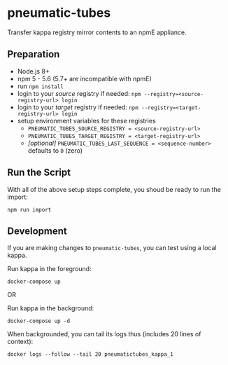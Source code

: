 # pneumatic-tubes

Transfer kappa registry mirror contents to an npmE appliance.

## Preparation

- Node.js 8+
- npm 5 - 5.6 (5.7+ are incompatible with npmE)
- run `npm install`
- login to your _source_ registry if needed: `npm --registry=<source-registry-url> login`
- login to your _target_ registry if needed: `npm --registry=<target-registry-url> login`
- setup environment variables for these registries
  - `PNEUMATIC_TUBES_SOURCE_REGISTRY = <source-registry-url>`
  - `PNEUMATIC_TUBES_TARGET_REGISTRY = <target-registry-url>`
  - _[optional]_ `PNEUMATIC_TUBES_LAST_SEQUENCE = <sequence-number>` defaults to `0` (zero)

## Run the Script

With all of the above setup steps complete, you shoud be ready to run the import:

```shell
npm run import
```

## Development

If you are making changes to `pneumatic-tubes`, you can test using a local kappa.

Run kappa in the foreground:
```shell
docker-compose up
```

OR

Run kappa in the background:
```shell
docker-compose up -d
```

When backgrounded, you can tail its logs thus (includes 20 lines of context):
```shell
docker logs --follow --tail 20 pneumatictubes_kappa_1
```

